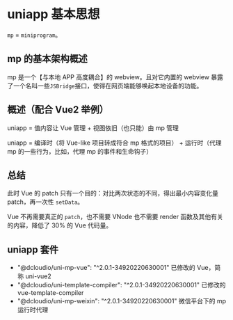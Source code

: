 # uniapp 基本思想

`mp` = `miniprogram`。

## mp 的基本架构概述

mp 是一个【与本地 APP 高度耦合】的 webview。且对它内置的 webview 暴露了一个名叫一些`JSBridge`接口，使得在网页端能够唤起本地设备的功能。

## 概述（配合 Vue2 举例）

uniapp = 值内容让 Vue 管理 + 视图依旧（也只能）由 mp 管理

uniapp = 编译时（将 Vue-like 项目转成符合 mp 格式的项目） + 运行时（代理 mp 的一些行为，比如，代理 mp 的事件和生命钩子）

## 总结

此时 Vue 的 patch 只有一个目的：对比两次状态的不同，得出最小内容变化量 patch，再一次性 `setData`。

Vue 不再需要真正的 `patch`，也不需要 VNode 也不需要 render 函数及其他有关的内容，降低了 30% 的 Vue 代码量。

## uniapp 套件

- "@dcloudio/uni-mp-vue": "^2.0.1-34920220630001" 已修改的 Vue，简称 uni-vue2
- "@dcloudio/uni-template-compiler": "^2.0.1-34920220630001" 已修改的 vue-template-compiler
- "@dcloudio/uni-mp-weixin": "^2.0.1-34920220630001" 微信平台下的 mp 运行时代理

